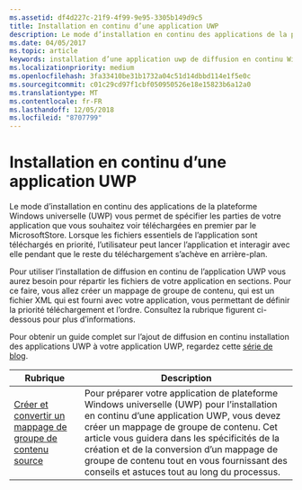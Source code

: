 ```yaml
---
ms.assetid: df4d227c-21f9-4f99-9e95-3305b149d9c5
title: Installation en continu d’une application UWP
description: Le mode d’installation en continu des applications de la plateforme Windows universelle (UWP) vous permet de spécifier les parties de votre application que vous souhaitez voir téléchargées en premier par le MicrosoftStore. Lorsque les fichiers essentiels de l’application sont téléchargés en priorité, l’utilisateur peut lancer l’application et interagir avec elle pendant que le reste du téléchargement s’achève en arrière-plan.
ms.date: 04/05/2017
ms.topic: article
keywords: installation d’une application uwp de diffusion en continu Windows 10, uwp, l’installation, en continu
ms.localizationpriority: medium
ms.openlocfilehash: 3fa33410be31b1732a04c51d14dbbd114e1f5e0c
ms.sourcegitcommit: c01c29cd97f1cbf050950526e18e15823b6a12a0
ms.translationtype: MT
ms.contentlocale: fr-FR
ms.lasthandoff: 12/05/2018
ms.locfileid: "8707799"
---
```

# <a name="uwp-app-streaming-install"></a>Installation en continu d’une application UWP
Le mode d’installation en continu des applications de la plateforme Windows universelle (UWP) vous permet de spécifier les parties de votre application que vous souhaitez voir téléchargées en premier par le MicrosoftStore. Lorsque les fichiers essentiels de l’application sont téléchargés en priorité, l’utilisateur peut lancer l’application et interagir avec elle pendant que le reste du téléchargement s’achève en arrière-plan. 

Pour utiliser l’installation de diffusion en continu de l’application UWP vous aurez besoin pour répartir les fichiers de votre application en sections. Pour ce faire, vous allez créer un mappage de groupe de contenu, qui est un fichier XML qui est fourni avec votre application, vous permettant de définir la priorité téléchargement et l’ordre. Consultez la rubrique figurent ci-dessous pour plus d’informations.

Pour obtenir un guide complet sur l’ajout de diffusion en continu installation des applications UWP à votre application UWP, regardez cette [série de blog](https://blogs.msdn.microsoft.com/appinstaller/2017/03/15/uwp-streaming-app-installation/).

| Rubrique | Description | 
|-------|-------------|
| [Créer et convertir un mappage de groupe de contenu source](create-cgm.md) | Pour préparer votre application de plateforme Windows universelle (UWP) pour l’installation en continu d’une application UWP, vous devez créer un mappage de groupe de contenu. Cet article vous guidera dans les spécificités de la création et de la conversion d’un mappage de groupe de contenu tout en vous fournissant des conseils et astuces tout au long du processus. |